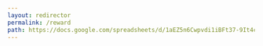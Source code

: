 ```yaml
---
layout: redirector
permalink: /reward
path: https://docs.google.com/spreadsheets/d/1aEZ5n6Cwpvdi1iBFt37-9It4cuAuC7e0P_lih7R2iZY/edit?usp=sharing
---
```

